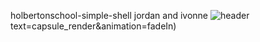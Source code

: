 holbertonschool-simple-shell
jordan and ivonne
![header](https://capsule-render.vercel.app/api?type=cylinder&text=JordanandIvonne'sSimpleShell&animation=blink)
text=capsule_render&animation=fadeIn)
